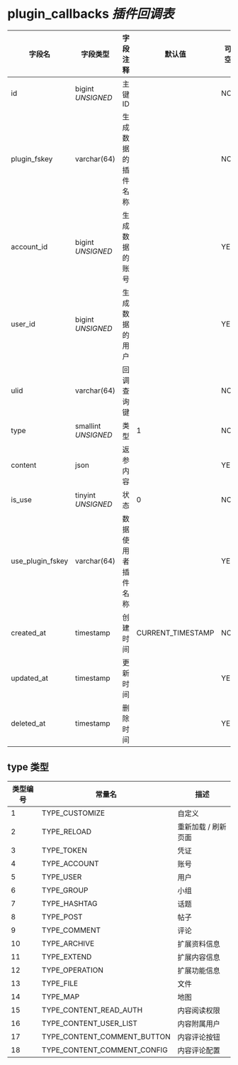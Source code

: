 # plugin_callbacks *插件回调表*

| 字段名 | 字段类型 | 字段注释 | 默认值 | 可空 | 备注 |
| --- | --- | --- | --- | --- | --- |
| id | bigint *UNSIGNED* | 主键 ID |  | NO | 自动递赠 |
| plugin_fskey | varchar(64) | 生成数据的插件名称 |  | NO | 关联字段 [plugins->fskey](../plugins/plugins.md) |
| account_id | bigint *UNSIGNED* | 生成数据的账号 |  | YES | 关联字段 [accounts->id](../accounts/accounts.md) |
| user_id | bigint *UNSIGNED* | 生成数据的用户 |  | YES | 关联字段 [users->id](../users/users.md) |
| ulid | varchar(64) | 回调查询键 |  | NO | **唯一值**<br>Universally Unique Lexicographically Sortable Identifier<br>示例 01GQBMS8BBTCKTT7B0T3EER8XR |
| type | smallint *UNSIGNED* | 类型 | 1 | NO | 见下方描述 |
| content | json | 返参内容 |  | YES |  |
| is_use | tinyint *UNSIGNED* | 状态 | 0 | NO | 0.未调<br>1.已调（已使用） |
| use_plugin_fskey | varchar(64) | 数据使用者插件名称 |  | YES | 关联字段 [plugins->fskey](../plugins/plugins.md) |
| created_at | timestamp | 创建时间 | CURRENT_TIMESTAMP | NO |  |
| updated_at | timestamp | 更新时间 |  | YES |  |
| deleted_at | timestamp | 删除时间 |  | YES |  |

## type 类型

| 类型编号 | 常量名 | 描述 |
| --- | --- | --- |
| 1 | TYPE_CUSTOMIZE | 自定义 |
| 2 | TYPE_RELOAD | 重新加载 / 刷新页面 |
| 3 | TYPE_TOKEN | 凭证 |
| 4 | TYPE_ACCOUNT | 账号 |
| 5 | TYPE_USER | 用户 |
| 6 | TYPE_GROUP | 小组 |
| 7 | TYPE_HASHTAG | 话题 |
| 8 | TYPE_POST | 帖子 |
| 9 | TYPE_COMMENT | 评论 |
| 10 | TYPE_ARCHIVE | 扩展资料信息 |
| 11 | TYPE_EXTEND | 扩展内容信息 |
| 12 | TYPE_OPERATION | 扩展功能信息 |
| 13 | TYPE_FILE | 文件 |
| 14 | TYPE_MAP | 地图 |
| 15 | TYPE_CONTENT_READ_AUTH | 内容阅读权限 |
| 16 | TYPE_CONTENT_USER_LIST | 内容附属用户 |
| 17 | TYPE_CONTENT_COMMENT_BUTTON | 内容评论按钮 |
| 18 | TYPE_CONTENT_COMMENT_CONFIG | 内容评论配置 |
